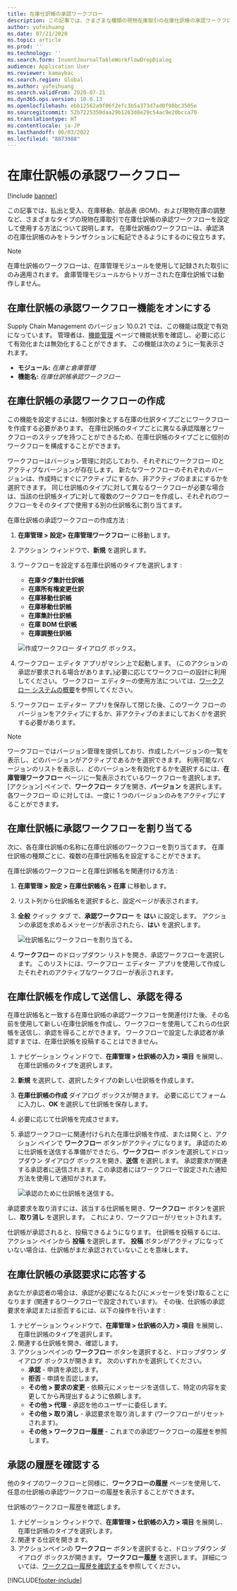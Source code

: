 ```yaml
---
title: 在庫仕訳帳の承認ワークフロー
description: この記事では、さまざまな種類の現物在庫取引の在庫仕訳帳の承認ワークフローを設定して使用する方法について説明します。 在庫仕訳帳のワークフローは、承認済の在庫仕訳帳のみをトランザクションに転記できるようにするのに役立ちます。
author: yufeihuang
ms.date: 07/21/2020
ms.topic: article
ms.prod: ''
ms.technology: ''
ms.search.form: InventJournalTableWorkflowDropDialog
audience: Application User
ms.reviewer: kamaybac
ms.search.region: Global
ms.author: yufeihuang
ms.search.validFrom: 2020-07-21
ms.dyn365.ops.version: 10.0.13
ms.openlocfilehash: ebb12562a9f06f2efc3b5a373d7ad0f98bc3505e
ms.sourcegitcommit: 52b7225350daa29b1263d8e29c54ac9e20bcca70
ms.translationtype: HT
ms.contentlocale: ja-JP
ms.lasthandoff: 06/03/2022
ms.locfileid: "8873988"
---
```

# <a name="inventory-journal-approval-workflows"></a>在庫仕訳帳の承認ワークフロー

[!include [banner](../includes/banner.md)]

この記事では、払出と受入、在庫移動、部品表 (BOM)、および現物在庫の調整など、さまざまなタイプの現物在庫取引で在庫仕訳帳の承認ワークフローを設定して使用する方法について説明します。 在庫仕訳帳のワークフローは、承認済の在庫仕訳帳のみをトランザクションに転記できるようにするのに役立ちます。

> [!NOTE]
> 在庫仕訳帳のワークフローは、在庫管理モジュールを使用して記録された取引にのみ適用されます。 倉庫管理モジュールからトリガーされた在庫仕訳帳では動作しません。

## <a name="turn-on-the-inventory-journal-approval-workflows-feature"></a>在庫仕訳帳の承認ワークフロー機能をオンにする

Supply Chain Management のバージョン 10.0.21 では、この機能は既定で有効になっています。 管理者は、[機能管理](../../fin-ops-core/fin-ops/get-started/feature-management/feature-management-overview.md) ページで機能状態を確認し、必要に応じて有効化または無効化することができます。 この機能は次のように一覧表示されます。

- **モジュール:** *在庫と倉庫管理*
- **機能名:** *在庫仕訳帳承認ワークフロー*

## <a name="create-your-inventory-journal-approval-workflows"></a>在庫仕訳帳の承認ワークフローの作成

この機能を設定するには、制御対象とする在庫の仕訳タイプごとにワークフローを作成する必要があります。 在庫仕訳帳のタイプごとに異なる承認階層とワークフローのステップを持つことができるため、在庫仕訳帳のタイプごとに個別のワークフローを構成することができます。

ワークフローはバージョン管理に対応しており、それぞれにワークフロー IDとアクティブなバージョンが存在します。 新たなワークフローのそれぞれのバージョンは、作成時にすぐにアクティブにするか、非アクティブのままにするかを選択できます。 同じ仕訳帳のタイプに対して異なるワークフローが必要な場合は、当該の仕訳帳タイプに対して複数のワークフローを作成し、それぞれのワークフローをそのタイプで使用する別の仕訳帳名に割り当てます。

在庫仕訳帳の承認ワークフローの作成方法 :

1. **在庫管理 \> 設定\> 在庫管理ワークフロー** に移動します。
1. アクション ウィンドウで、**新規** を選択します。
1. ワークフローを設定する在庫仕訳帳のタイプを選択します :
    - **在庫タグ集計仕訳帳**
    - **在庫所有権変更仕訳**
    - **在庫移動仕訳帳**
    - **在庫移動仕訳帳**
    - **在庫集計仕訳帳**
    - **在庫 BOM 仕訳帳**
    - **在庫調整仕訳帳**

    ![作成ワークフロー ダイアログ ボックス。](media/journal-workflow-create-workflow.png "作成ワークフロー ダイアログ ボックス")

1. ワークフロー エディタ アプリがマシン上で起動します。 (このアクションの承認が要求される場合があります。)必要に応じてワークフローの設計に利用してください。 ワークフロー エディターの使用方法については、[ワークフロー システムの概要](../../fin-ops-core/fin-ops/organization-administration/overview-workflow-system.md)を参照してください。
1. ワークフロー エディター アプリを保存して閉じた後、このワーク フローのバージョンをアクティブにするか、非アクティブのままにしておくかを選択する必要があります。

> [!NOTE]
> ワークフローではバージョン管理を提供しており、作成したバージョンの一覧を表示し、どのバージョンがアクティブであるかを選択できます。 利用可能なバージョンのリストを表示し、どのバージョンを有効化するかを選択するには、**在庫管理ワークフロー** ページに一覧表示されているワークフローを選択します。 [アクション] ペインで、**ワークフロー** タブを開き、**バージョン** を選択します。 各ワークフロー ID に対しては、一度に 1 つのバージョンのみをアクティブにすることができます。

## <a name="assign-approval-workflows-to-inventory-journal-names"></a>在庫仕訳帳に承認ワークフローを割り当てる

次に、各在庫仕訳帳の名称に在庫仕訳帳のワークフローを割り当てます。 在庫仕訳帳の種類ごとに、複数の在庫仕訳帳名を設定することができます。

在庫仕訳帳のワークフローと在庫仕訳帳名を関連付ける方法 :

1. **在庫管理 \> 設定 \> 在庫仕訳帳名 \> 在庫** に移動します。
1. リスト列から仕訳帳名を選択すると、設定ページが表示されます。
1. **全般** クイック タブ で、**承認ワークフロー** を **はい** に設定します。 アクションの承認を求めるメッセージが表示されたら、**はい** を選択します。

    ![仕訳帳名にワークフローを割り当てる。](media/journal-workflow-journal-name.png "仕訳帳名にワークフローを割り当てる")

1. **ワークフロー** のドロップダウン リストを開き、承認ワークフローを選択します。 このリストには、ワークフロー エディター アプリを使用して作成したそれぞれのアクティブなワークフローが表示されます。

## <a name="create-an-inventory-journal-and-send-it-for-approval"></a>在庫仕訳帳を作成して送信し、承認を得る

在庫仕訳帳名と一致する在庫仕訳帳の承認ワークフローを関連付けた後、その名前を使用して新しい在庫仕訳帳を作成し、ワークフローを使用してこれらの仕訳帳を送信し、承認を得ることができます。 ワークフローで設定した承認者が承認すまでは、在庫仕訳帳を投稿することはできません。

1. ナビゲーション ウィンドウで、**在庫管理 \> 仕訳帳の入力 \> 項目** を展開し、在庫仕訳帳のタイプを選択します。
1. **新規** を選択して、選択したタイプの新しい仕訳帳を作成します。
1. **在庫仕訳帳の作成** ダイアログ ボックスが開きます。 必要に応じてフォームに入力し、**OK** を選択して仕訳帳を保存します。
1. 必要に応じて仕訳帳を完成させます。
1. 承認ワークフローに関連付けられた在庫仕訳帳を作成、または開くと、アクション ペインで **ワークフロー** ボタンがアクティブになります。 承認のために仕訳帳を送信する準備ができたら、**ワークフロー** ボタンを選択してドロップダウン ダイアログ ボックスを開き、**送信** を選択します。 承認要求が関連する承認者に送信されます。この承認者にはワークフローで設定された通知方法を使用して通知がされます。

    ![承認のために仕訳帳を送信する。](media/journal-workflow-inventory-journal.png "承認のために仕訳帳を送信する")

承認要求を取り消すには、該当する仕訳帳を開き、**ワークフロー** ボタンを選択し、**取り消し** を選択します。 これにより、ワークフローがリセットされます。

仕訳帳が承認されると、投稿できるようになります。 仕訳帳を投稿するには、アクション ペインから **投稿** を選択します。 **投稿** ボタンがアクティブになっていない場合は、仕訳帳がまだ承認されていないことを意味します。

## <a name="respond-to-an-inventory-journal-approval-request"></a>在庫仕訳帳の承認要求に応答する

あなたが承認者の場合は、承認が必要になるたびにメッセージを受け取ることになります (関連するワークフローで設定されています)。 その後、仕訳帳の承認要求を承認または拒否するには、以下の操作を行います :

1. ナビゲーション ウィンドウで、**在庫管理 \> 仕訳帳の入力 \> 項目** を展開し、在庫仕訳帳のタイプを選択します。
1. 関連する仕訳帳を開き、確認します。
1. アクションペインの **ワークフロー** ボタンを選択すると、ドロップダウン ダイアログ ボックスが開きます。 次のいずれかを選択してください。
    - **承認** - 申請を承認します。
    - **拒否**  - 申請を否認します。
    - **その他 \> 要求の変更** - 依頼元にメッセージを送信して、特定の内容を変更してから再提出するように依頼します。
    - **その他 \> 代理** - 承認を他のユーザーに委任します。
    - **その他 \> 取り消し** - 承認要求を取り消します (ワークフローがリセットされます)。
    - **その他 \> ワークフロー履歴** - これまでの承認ワークフローの履歴を参照します。

## <a name="review-the-approval-history"></a>承認の履歴を確認する

他のタイプのワークフローと同様に、**ワークフローの履歴** ページを使用して、任意の仕訳帳の承認ワークフローの履歴を表示することができます。

仕訳帳のワークフロー履歴を確認します。

1. ナビゲーション ウィンドウで、**在庫管理 \> 仕訳帳の入力 \> 項目** を展開し、在庫仕訳帳のタイプを選択します。
1. 関連する仕訳を開きます。
1. アクションペインの **ワークフロー** ボタンを選択すると、ドロップダウン ダイアログ ボックスが開きます。 **ワークフロー履歴** を選択します。 詳細については、[ワークフロー履歴を確認する](../../fin-ops-core/fin-ops/organization-administration/tasks/view-workflow-history.md)を参照してください。


[!INCLUDE[footer-include](../../includes/footer-banner.md)]